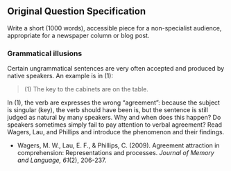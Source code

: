 ## Original Question Specification
Write a short (1000 words), accessible piece for a non-specialist audience, appropriate for a newspaper column or blog post.
### Grammatical illusions
Certain ungrammatical sentences are very often accepted and produced by native speakers. An example is in (1):
> (1) The key to the cabinets are on the table.

In (1), the verb are expresses the wrong “agreement”: because the subject is singular (key), the verb should have been is, but the sentence is still judged as natural by many speakers. Why and when does this happen? Do speakers sometimes simply fail to pay attention to verbal agreement? Read Wagers, Lau, and Phillips and introduce the phenomenon and their findings.
*	Wagers, M. W., Lau, E. F., & Phillips, C. (2009). Agreement attraction in comprehension: Representations and processes. *Journal of Memory and Language, 61*(2), 206-237.
